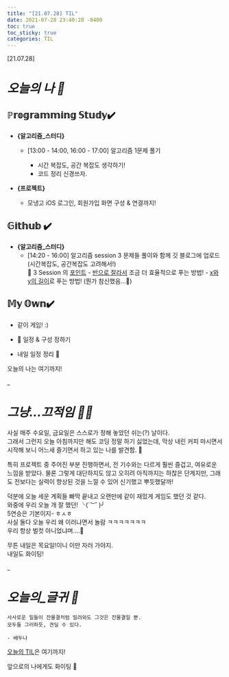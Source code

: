 ```yaml
---
title: "[21.07.28] TIL"
date: 2021-07-28 23:40:28 -0400
toc: true
toc_sticky: true
categories: TIL
---
```


[21.07.28]

# *오늘의 나 🙌*

## ℙ𝕣𝕠𝕘𝕣𝕒𝕞𝕞𝕚𝕟𝕘 𝕊𝕥𝕦𝕕𝕪✔️   

- **{알고리즘_스터디}**

	* [13:00 - 14:00, 16:00 - 17:00] 알고리즘 1문제 풀기

		- 시간 복잡도, 공간 복잡도 생각하기!
		- 코드 정리 신경쓰자.

- **{프로젝트}**

	* 모냉고 iOS 로그인, 회원가입 화면 구성 & 연결까지!



## 𝔾𝕚𝕥𝕙𝕦𝕓 ✔️

- **{알고리즘_스터디}**
	* [14:20 - 16:00] 알고리즘 session 3 문제들 풀이와 함께 깃 블로그에 업로드 (시간복잡도, 공간복잡도 고려해서!) 
		<div class="notice--primary" markdown="1">
		🌟 3 Session 의 <u>포인트</u>     
		- <u>반으로 잘라서</u> 조금 더 효율적으로 푸는 방법!      
		- <u>x와 y의 길이</u>로 푸는 방법! (뭔가 참신했음...🤭)     
		</div>
		

## 𝕄𝕪 𝕆𝕨𝕟✔️ 
- 같이 게임! :) 

- 🤫 일정 & 구성 정하기

- 내일 일정 정리 📜


오늘의 나는 여기까지! 
    
_
  
# *그냥...끄적임 ✍🏻*

사실 매주 수요일, 금요일은 스스로가 정해 놓았던 쉬는(?) 날이다.   
그래서 그런지 오늘 아침까지만 해도 코딩 정말 하기 싫었는데, 막상 내린 커피 마시면서 시작해 보니 어느새 즐기면서 하고 있는 나를 발견함. 🌝        

특히 프로젝트 중 주어진 부분 진행하면서, 전 기수와는 다르게 훨씬 즐겁고, 여유로운 느낌을 받았다.     물론 그렇게 대단하지도 않고 오히려 아직까지는 하찮은 단계지만, 그래도 전보다는 실력이 향상된 것을 느낄 수 있어 신기했고 뿌듯했달까!      

덕분에 오늘 세운 계획들 빠딱 끝내고 오랜만에 같이 재밌게 게임도 했던 것 같다.     
와중에 우리 오늘 개 잘 했던! ╰(*´︶`* )╯   
5연승은 기본이지- ㅎㅅㅎ     
사실 둘다 오늘 우리 왜 이러냐면서 놀람 ㅋㅋㅋㅋㅋㅋㅋ  
우리 항상 벌컷 아니었냐며....👀     

무튼 내일은 목요일!이니 이만 자러 가야지.      
내일도 화이팅!

_


# *오늘의_글귀 📜*

	사사로운 일들이 잔물결처럼 밀려와도 그것은 잔물결일 뿐.     
	모두들 그러하듯, 견딜 수 있다.
	
	- 배두나

<div class="notice--primary" markdown="1">
<u>오늘의 TIL</u>은 여기까지!     
      
앞으로의 나에게도 화이팅 🌸 
</div>  

